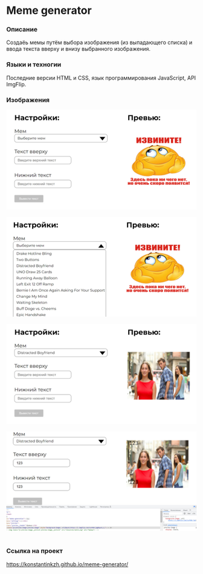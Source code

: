 # Meme generator
### Описание
Создаёь мемы путём выбора изображения (из выпадающего списка) и ввода текста вверху и внизу выбранного изображения.

### Языки и техногии
Последние версии HTML и CSS, язык программирования JavaScript, API ImgFlip.

### Изображения
<div class="container" style="display: flex; justify-content: center; flex-direction: column; width: 100%;">
    <img style="margin-bottom: 20px;" src="/images-for-readme/img1.png" width="100%">
    <img style="margin-bottom: 20px;" src="/images-for-readme/img2.png" width="100%">
    <img style="margin-bottom: 20px;" src="/images-for-readme/img3.png" width="100%">
    <img style="margin-bottom: 20px;" src="/images-for-readme/img4.png" width="100%">
</div>

### Ссылка на проект
https://konstantinkzh.github.io/meme-generator/